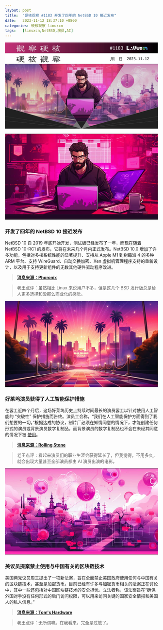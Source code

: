 ```yaml
---
layout: post
title:	"硬核观察 #1183 开发了四年的 NetBSD 10 接近发布"
date:	2023-11-12 18:37:10 +0800 
categories:	硬核观察 linuxcn 
tags:	[linuxcn,NetBSD,演员,AI]
---
```



![](/Asserts/Images/album/202311/12/183554wt03mh13699yyyty.jpg)


![](/Asserts/Images/album/202311/12/183610lliklks3rwzjgryi.png)


### 开发了四年的 NetBSD 10 接近发布


NetBSD 10 自 2019 年底开始开发，测试版已经发布了一年，而现在随着 NetBSD 10-RC1 的发布，它将在未来几个月内正式发布。NetBSD 10.0 增加了许多功能，包括对多核系统性能的显著提升、支持从 Apple M1 到树莓派 4 的多种 ARM 平台、支持 WireGuard、自动交换加密、Xen 虚拟机管理程序支持的重新设计，以及用于支持更新组件的无数其他硬件驱动程序改进。



> 
> **[消息来源：Phoronix](https://www.phoronix.com/news/NetBSD-10-RC1)**
> 
> 
> 



> 
> 老王点评：虽然相比 Linux 来说用户不多，但是这几个 BSD 发行版总是给人更多选择和没那么商业化的感觉。
> 
> 
> 


![](/Asserts/Images/album/202311/12/183633p8odlx9lb99bxv0x.png)


### 好莱坞演员获得了人工智能保护措施


在罢工近四个月后，这场好莱坞历史上持续时间最长的演员罢工以针对使用人工智能的 “突破性” 保护措施而告终。演员工会称，“我们在人工智能保护方面得到了我们想要的一切。”根据达成的协议，制片厂必须在知情同意的情况下，才能创建任何形式的演员或背景演员数字复制品，而背景演员的数字复制品也不会在未经其同意的情况下被 [使用](/article-16000-1.html)。



> 
> **[消息来源：Rolling Stone](https://www.rollingstone.com/tv-movies/tv-movie-news/hollywood-actors-strike-sag-aftra-tentative-agreement-studios-1234838500/)**
> 
> 
> 



> 
> 老王点评：看起来演员们的职业生涯会获得延长了，但我觉得，不用多久，就会出现大量甚至全部演员都由 AI 演员出演的电影。
> 
> 
> 


![](/Asserts/Images/album/202311/12/183653km7qu3ycuuj33ku2.png)


### 美议员提案禁止使用与中国有关的区块链技术


美国两党议员周三提出了一项新法案，旨在全面禁止美国政府使用任何与中国有关的区块链技术，甚至是加密货币。目前已经有许多与加密货币相关的法案正在讨论中，其中一些还包括对中国区块链技术的安全担忧。立法者称，该法案旨在“确保外国对手没有任何形式的后门访问权限，可以用来访问关键的国家安全情报和美国人的私人信息。”



> 
> **[消息来源：Tom's Hardware](https://www.tomshardware.com/tech-industry/cryptocurrency/us-government-proposal-aims-to-outlaw-chinese-crypto-networks-blockchains)**
> 
> 
> 



> 
> 老王点评：无所谓嘛。在我看来，完全是过敏了。
> 
> 
>
